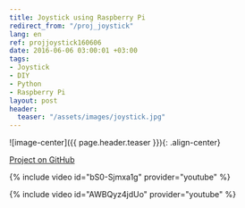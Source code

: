 ```yaml
---
title: Joystick using Raspberry Pi
redirect_from: "/proj_joystick"
lang: en
ref: projjoystick160606
date: 2016-06-06 03:00:01 +03:00
tags:
- Joystick
- DIY
- Python
- Raspberry Pi
layout: post
header:
  teaser: "/assets/images/joystick.jpg"
---
```


![image-center]({{ page.header.teaser }}){: .align-center}

[Project on GitHub](https://github.com/akarazeevprojects/joystick)

{% include video id="bS0-Sjmxa1g" provider="youtube" %}

{% include video id="AWBQyz4jdUo" provider="youtube" %}
